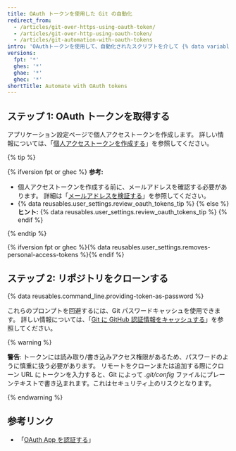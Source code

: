 ```yaml
---
title: OAuth トークンを使用した Git の自動化
redirect_from:
  - /articles/git-over-https-using-oauth-token/
  - /articles/git-over-http-using-oauth-token/
  - /articles/git-automation-with-oauth-tokens
intro: 'OAuthトークンを使用して、自動化されたスクリプトを介して {% data variables.product.product_name %} を操作できます。'
versions:
  fpt: '*'
  ghes: '*'
  ghae: '*'
  ghec: '*'
shortTitle: Automate with OAuth tokens
---
```


## ステップ 1: OAuth トークンを取得する

アプリケーション設定ページで個人アクセストークンを作成します。 詳しい情報については、「[個人アクセストークンを作成する](/github/authenticating-to-github/creating-a-personal-access-token)」を参照してください。

{% tip %}

{% ifversion fpt or ghec %}
**参考:**
- 個人アクセストークンを作成する前に、メールアドレスを確認する必要があります。 詳細は「[メールアドレスを検証する](/articles/verifying-your-email-address)」を参照してください。
- {% data reusables.user_settings.review_oauth_tokens_tip %}
{% else %}
**ヒント:** {% data reusables.user_settings.review_oauth_tokens_tip %}
{% endif %}

{% endtip %}

{% ifversion fpt or ghec %}{% data reusables.user_settings.removes-personal-access-tokens %}{% endif %}

## ステップ 2: リポジトリをクローンする

{% data reusables.command_line.providing-token-as-password %}

これらのプロンプトを回避するには、Git パスワードキャッシュを使用できます。 詳しい情報については、「[Git に GitHub 認証情報をキャッシュする](/github/getting-started-with-github/caching-your-github-credentials-in-git)」を参照してください。

{% warning %}

**警告**: トークンには読み取り/書き込みアクセス権限があるため、パスワードのように慎重に扱う必要があります。 リモートをクローンまたは追加する際にクローン URL にトークンを入力すると、Git によって _.git/config_ ファイルにプレーンテキストで書き込まれます。これはセキュリティ上のリスクとなります。

{% endwarning %}

## 参考リンク

- 「[OAuth App を認証する](/developers/apps/authorizing-oauth-apps)」

